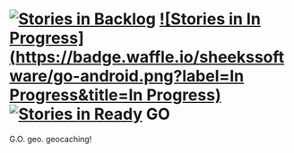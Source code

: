 [![Stories in Backlog](https://badge.waffle.io/sheekssoftware/go-android.png?label=Backlog&title=Backlog)](https://waffle.io/sheekssoftware/go-android)
[![Stories in In Progress](https://badge.waffle.io/sheekssoftware/go-android.png?label=In Progress&title=In Progress)](http://waffle.io/sheekssoftware/go-android)
[![Stories in Ready](https://badge.waffle.io/sheekssoftware/go-android.png?label=ready&title=Ready)](https://waffle.io/sheekssoftware/go-android)
GO
==

G.O. geo. geocaching!
